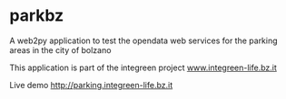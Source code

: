 parkbz
======

A web2py application to test the opendata web services for the parking areas in the city of bolzano

This application is part of the integreen project www.integreen-life.bz.it

Live demo http://parking.integreen-life.bz.it
